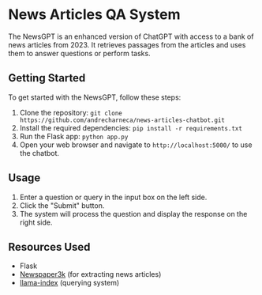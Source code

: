 # News Articles QA System

The NewsGPT is an enhanced version of ChatGPT with access to a bank of news articles from 2023. It retrieves passages from the articles and uses them to answer questions or perform tasks.

## Getting Started

To get started with the NewsGPT, follow these steps:

1. Clone the repository: `git clone https://github.com/andrecharneca/news-articles-chatbot.git`
2. Install the required dependencies: `pip install -r requirements.txt`
3. Run the Flask app: `python app.py`
4. Open your web browser and navigate to `http://localhost:5000/` to use the chatbot.

## Usage

1. Enter a question or query in the input box on the left side.
2. Click the "Submit" button.
3. The system will process the question and display the response on the right side.

## Resources Used

- Flask
- [Newspaper3k](https://newspaper.readthedocs.io/en/latest/) (for extracting news articles)
- [llama-index](https://github.com/jerryjliu/llama_index) (querying system)

